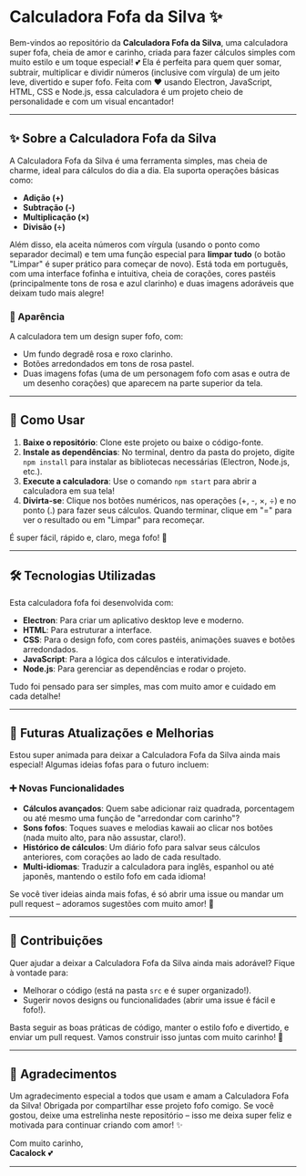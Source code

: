 # Calculadora Fofa da Silva ✨

Bem-vindos ao repositório da **Calculadora Fofa da Silva**, uma calculadora super fofa, cheia de amor e carinho, criada para fazer cálculos simples com muito estilo e um toque especial! 💕 Ela é perfeita para quem quer somar, subtrair, multiplicar e dividir números (inclusive com vírgula) de um jeito leve, divertido e super fofo. Feita com ❤️ usando Electron, JavaScript, HTML, CSS e Node.js, essa calculadora é um projeto cheio de personalidade e com um visual encantador!

---

## ✨ Sobre a Calculadora Fofa da Silva

A Calculadora Fofa da Silva é uma ferramenta simples, mas cheia de charme, ideal para cálculos do dia a dia. Ela suporta operações básicas como:
- **Adição (+)**  
- **Subtração (-)**  
- **Multiplicação (×)**  
- **Divisão (÷)**  

Além disso, ela aceita números com vírgula (usando o ponto como separador decimal) e tem uma função especial para **limpar tudo** (o botão "Limpar" é super prático para começar de novo). Está toda em português, com uma interface fofinha e intuitiva, cheia de corações, cores pastéis (principalmente tons de rosa e azul clarinho) e duas imagens adoráveis que deixam tudo mais alegre!

### 🌸 Aparência
A calculadora tem um design super fofo, com:
- Um fundo degradê rosa e roxo clarinho.  
- Botões arredondados em tons de rosa pastel.  
- Duas imagens fofas (uma de um personagem fofo com asas e outra de um desenho corações) que aparecem na parte superior da tela.  

---

## 🚀 Como Usar

1. **Baixe o repositório**: Clone este projeto ou baixe o código-fonte.
2. **Instale as dependências**: No terminal, dentro da pasta do projeto, digite `npm install` para instalar as bibliotecas necessárias (Electron, Node.js, etc.).
3. **Execute a calculadora**: Use o comando `npm start` para abrir a calculadora em sua tela!
4. **Divirta-se**: Clique nos botões numéricos, nas operações (+, -, ×, ÷) e no ponto (.) para fazer seus cálculos. Quando terminar, clique em "=" para ver o resultado ou em "Limpar" para recomeçar.

É super fácil, rápido e, claro, mega fofo! 💖

---

## 🛠 Tecnologias Utilizadas

Esta calculadora fofa foi desenvolvida com:
- **Electron**: Para criar um aplicativo desktop leve e moderno.  
- **HTML**: Para estruturar a interface.  
- **CSS**: Para o design fofo, com cores pastéis, animações suaves e botões arredondados.  
- **JavaScript**: Para a lógica dos cálculos e interatividade.  
- **Node.js**: Para gerenciar as dependências e rodar o projeto.

Tudo foi pensado para ser simples, mas com muito amor e cuidado em cada detalhe!

---

## 🐾 Futuras Atualizações e Melhorias

Estou super animada para deixar a Calculadora Fofa da Silva ainda mais especial! Algumas ideias fofas para o futuro incluem:

### ➕ Novas Funcionalidades
- **Cálculos avançados**: Quem sabe adicionar raiz quadrada, porcentagem ou até mesmo uma função de "arredondar com carinho"?  
- **Sons fofos**: Toques suaves e melodias kawaii ao clicar nos botões (nada muito alto, para não assustar, claro!).  
- **Histórico de cálculos**: Um diário fofo para salvar seus cálculos anteriores, com corações ao lado de cada resultado.  
- **Multi-idiomas**: Traduzir a calculadora para inglês, espanhol ou até japonês, mantendo o estilo fofo em cada idioma!

Se você tiver ideias ainda mais fofas, é só abrir uma issue ou mandar um pull request – adoramos sugestões com muito amor! 💌

---

## 💖 Contribuições

Quer ajudar a deixar a Calculadora Fofa da Silva ainda mais adorável? Fique à vontade para:
- Melhorar o código (está na pasta `src` e é super organizado!).  
- Sugerir novos designs ou funcionalidades (abrir uma issue é fácil e fofo!).  

Basta seguir as boas práticas de código, manter o estilo fofo e divertido, e enviar um pull request. Vamos construir isso juntas com muito carinho! 🐾

---

## 🙏 Agradecimentos

Um agradecimento especial a todos que usam e amam a Calculadora Fofa da Silva! Obrigada por compartilhar esse projeto fofo comigo. Se você gostou, deixe uma estrelinha neste repositório – isso me deixa super feliz e motivada para continuar criando com amor! ✨

Com muito carinho,  
**Cacalock** 💕

---
